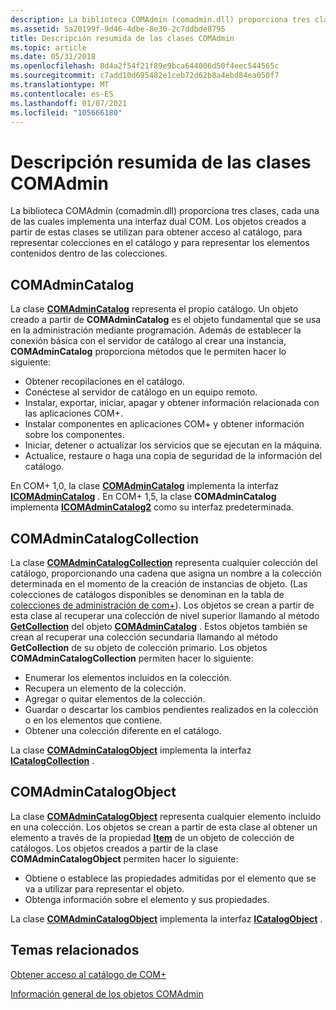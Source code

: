 ```yaml
---
description: La biblioteca COMAdmin (comadmin.dll) proporciona tres clases, cada una de las cuales implementa una interfaz dual COM.
ms.assetid: 5a20199f-9d46-4dbe-8e30-2c7ddbde8795
title: Descripción resumida de las clases COMAdmin
ms.topic: article
ms.date: 05/31/2018
ms.openlocfilehash: 8d4a2f54f21f89e9bca644006d50f4eec544565c
ms.sourcegitcommit: c7add10d695482e1ceb72d62b8a4ebd84ea050f7
ms.translationtype: MT
ms.contentlocale: es-ES
ms.lasthandoff: 01/07/2021
ms.locfileid: "105666180"
---
```

# <a name="summary-description-of-the-comadmin-classes"></a>Descripción resumida de las clases COMAdmin

La biblioteca COMAdmin (comadmin.dll) proporciona tres clases, cada una de las cuales implementa una interfaz dual COM. Los objetos creados a partir de estas clases se utilizan para obtener acceso al catálogo, para representar colecciones en el catálogo y para representar los elementos contenidos dentro de las colecciones.

## <a name="comadmincatalog"></a>COMAdminCatalog

La clase [**COMAdminCatalog**](comadmincatalog.md) representa el propio catálogo. Un objeto creado a partir de **COMAdminCatalog** es el objeto fundamental que se usa en la administración mediante programación. Además de establecer la conexión básica con el servidor de catálogo al crear una instancia, **COMAdminCatalog** proporciona métodos que le permiten hacer lo siguiente:

-   Obtener recopilaciones en el catálogo.
-   Conéctese al servidor de catálogo en un equipo remoto.
-   Instalar, exportar, iniciar, apagar y obtener información relacionada con las aplicaciones COM+.
-   Instalar componentes en aplicaciones COM+ y obtener información sobre los componentes.
-   Iniciar, detener o actualizar los servicios que se ejecutan en la máquina.
-   Actualice, restaure o haga una copia de seguridad de la información del catálogo.

En COM+ 1,0, la clase [**COMAdminCatalog**](comadmincatalog.md) implementa la interfaz [**ICOMAdminCatalog**](/windows/desktop/api/ComAdmin/nn-comadmin-icomadmincatalog) . En COM+ 1,5, la clase **COMAdminCatalog** implementa [**ICOMAdminCatalog2**](/windows/desktop/api/ComAdmin/nn-comadmin-icomadmincatalog2) como su interfaz predeterminada.

## <a name="comadmincatalogcollection"></a>COMAdminCatalogCollection

La clase [**COMAdminCatalogCollection**](comadmincatalogcollection.md) representa cualquier colección del catálogo, proporcionando una cadena que asigna un nombre a la colección determinada en el momento de la creación de instancias de objeto. (Las colecciones de catálogos disponibles se denominan en la tabla de [colecciones de administración de com+](com--administration-collections.md)). Los objetos se crean a partir de esta clase al recuperar una colección de nivel superior llamando al método [**GetCollection**](/windows/desktop/api/ComAdmin/nf-comadmin-icomadmincatalog-getcollection) del objeto [**COMAdminCatalog**](comadmincatalog.md) . Estos objetos también se crean al recuperar una colección secundaria llamando al método **GetCollection** de su objeto de colección primario. Los objetos **COMAdminCatalogCollection** permiten hacer lo siguiente:

-   Enumerar los elementos incluidos en la colección.
-   Recupera un elemento de la colección.
-   Agregar o quitar elementos de la colección.
-   Guardar o descartar los cambios pendientes realizados en la colección o en los elementos que contiene.
-   Obtener una colección diferente en el catálogo.

La clase [**COMAdminCatalogObject**](comadmincatalogobject.md) implementa la interfaz [**ICatalogCollection**](/windows/desktop/api/ComAdmin/nn-comadmin-icatalogcollection) .

## <a name="comadmincatalogobject"></a>COMAdminCatalogObject

La clase [**COMAdminCatalogObject**](comadmincatalogobject.md) representa cualquier elemento incluido en una colección. Los objetos se crean a partir de esta clase al obtener un elemento a través de la propiedad [**Item**](/windows/desktop/api/ComAdmin/nf-comadmin-icatalogcollection-get_item) de un objeto de colección de catálogos. Los objetos creados a partir de la clase **COMAdminCatalogObject** permiten hacer lo siguiente:

-   Obtiene o establece las propiedades admitidas por el elemento que se va a utilizar para representar el objeto.
-   Obtenga información sobre el elemento y sus propiedades.

La clase [**COMAdminCatalogObject**](comadmincatalogobject.md) implementa la interfaz [**ICatalogObject**](/windows/desktop/api/ComAdmin/nn-comadmin-icatalogobject) .

## <a name="related-topics"></a>Temas relacionados

<dl> <dt>

[Obtener acceso al catálogo de COM+](accessing-the-com--catalog.md)
</dt> <dt>

[Información general de los objetos COMAdmin](overview-of-the-comadmin-objects.md)
</dt> </dl>

 

 



